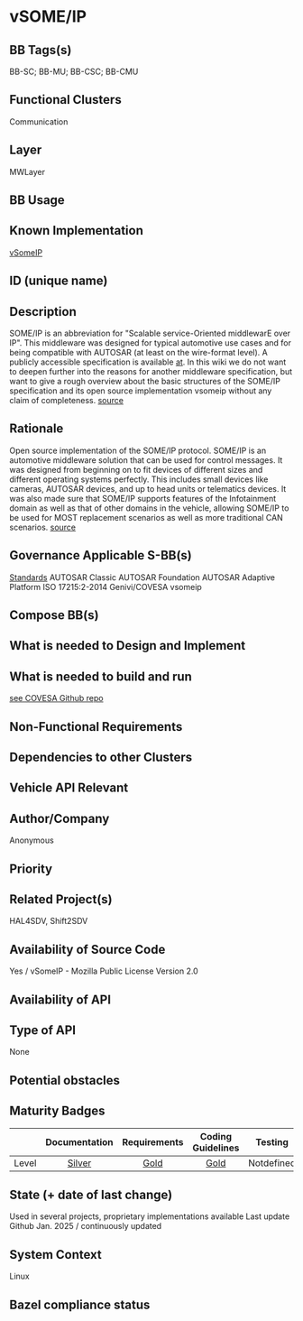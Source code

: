 # vSOME/IP
## BB Tags(s)
<!-- Tag(s) define in which area(s) (cloud, in-vehicle) the BB is executed, and what type of BB it is (tool, process, microservice) -->
BB-SC; BB-MU; BB-CSC; BB-CMU

## Functional Clusters
<!-- In which Functional Cluster the BB be located; if none of the existing fit new required -->

Communication

## Layer
<!-- AppLayer, MWLayer, OSLayer, HWLayer -->

MWLayer

## BB Usage
<!-- example on how to use BB or link to documentation -->

## Known Implementation
[vSomeIP](https://github.com/COVESA/vsomeip)

## ID (unique name)

## Description
<!-- General Description of the BB -->

SOME/IP is an abbreviation for "Scalable service-Oriented middlewarE over IP". This middleware was designed for typical automotive use cases and for being compatible with AUTOSAR (at least on the wire-format level). A publicly accessible specification is available [at](http://some-ip.com/). In this wiki we do not want to deepen further into the reasons for another middleware specification, but want to give a rough overview about the basic structures of the SOME/IP specification and its open source implementation vsomeip without any claim of completeness.
[source](https://github.com/COVESA/vsomeip/wiki/vsomeip-in-10-minutes)

## Rationale
<!-- Explanation why we need the BB; what problem want to be solved -->

Open source implementation of the SOME/IP protocol.
SOME/IP is an automotive middleware solution that can be used for control messages. It was designed from beginning on to fit devices of different sizes and different operating systems perfectly. This includes small devices like cameras, AUTOSAR devices, and up to head units or telematics devices. It was also made sure that SOME/IP supports features of the Infotainment domain as well as that of other domains in the vehicle, allowing SOME/IP to be used for MOST replacement scenarios as well as more traditional CAN scenarios.
[source](https://some-ip.com/)

## Governance Applicable S-BB(s)
<!-- Reference to e.g. UN/EU CRA Cyber Resilience Act; UNECE 156 - Software update and software update management system
Reference to defined S-BB(s) 
Reference to e.g. IS026262, AUTOSAR Spec. X -->

[Standards](https://some-ip.com/standards.shtml)
 AUTOSAR Classic
 AUTOSAR Foundation
 AUTOSAR Adaptive Platform
 ISO 17215:2-2014
 Genivi/COVESA vsomeip

## Compose BB(s)
<!-- Link to required BB(s) -->

## What is needed to Design and Implement
<!-- e.g. we expect to have a certain HW capability and or SW environment or Tool support, or a documentation, or an extra audit, or Test, or Compiler, or Prog. Language, … -->

## What is needed to build and run
<!-- e.g. we expect to have a certain HW capability, or Runtime Environment, or Pre-configuration, or Code-signing, or Test, … -->

[see COVESA Github repo](https://github.com/COVESA/vsomeip)

## Non-Functional Requirements
<!-- With respect to Safety, Security, Realtime, … -->

## Dependencies to other Clusters
<!-- Other clusters are needed. FC Security, FC Storage, …
e.g. If FC Security : Security BBs are needed but you can choose for example crypto BB-SC from company A or crypto BB-SC from company B; several compositions may work -->

## Vehicle API Relevant
<!-- If “Yes exists” – where – e.g. COVESA VSS 
If “No” – nothing more to do 
If “Yes, proposal for additional Signals/Information – what should be made available, and where e.g. via (COVESA) VSS/VISS -->

## Author/Company
Anonymous

## Priority
<!-- High, Medium, Low -->

## Related Project(s)
<!-- If Yes – e.g. The BB should be used/added in the Eclipse Blueprint A – for demo purposes, show added value,
If No – Project Proposal (e.g. WP4 in FEDERATE, or in the SDV EcoSystem Community Framework -->
HAL4SDV, Shift2SDV

## Availability of Source Code
Yes / vSomeIP - Mozilla Public License Version 2.0
<!-- Yes / License (e.g. Yes/MIT) 
No – Commercial Closed Source -->

## Availability of API
<!-- Yes / License (e.g. Yes/Apache 2.0)
No - Commercial -->

## Type of API
<!-- Web API, Library/Framework API, Operating System API, Database API, Remote API, Hardware API, Other -->
None

## Potential obstacles

## Maturity Badges
<!-- taken over from Eclipse SDV Process 
See Definition of Badges and their Flavors 
https://gitlab.eclipse.org/eclipse-wg/sdv-wg/sdv-technical-alignment/sdv-technical-topics/sdv-process/sdv-process-definition/-/wikis/Definition%20of%20Badges%20and%20their%20Flavors 


| 			| Documentation | Requirements | Coding Guidelines | Testing | Release Process |
| --------- |:-------------:|:------------:|:-----------------:|:-------:|:---------------:|
| Gold		| Badgelevel    | Badgelevel   | Badgelevel		   | Badgelevel	 | Badgelevel  |
| Silver	| Badgelevel    | Badgelevel   | Badgelevel	  	   | Badgelevel	 | Badgelevel  |
| Bronze	| Badgelevel   	| Badgelevel   | Badgelevel	       | Badgelevel	 | Badgelevel  |
| No		| Badgelevel   	| Badgelevel   | Badgelevel	       | Badgelevel	 | Badgelevel  |
| NotDefined| Badgelevel   	| Badgelevel   | Badgelevel	       | Badgelevel	 | Badgelevel  |

Options:
NotDefined/No/Bronze/Silver/Gold

Example:
| 			| Documentation | Requirements | Coding Guidelines | Testing | Release Process |
| --------- |:-------------:|:------------:|:-----------------:|:-------:|:---------------:|
| Level		| [Gold](urlToDoc)| No 		   | Notdefined		   | Bronze	 | [Silver](urlToDoc) |

 -->

|                       | Documentation | Requirements | Coding Guidelines | Testing | Release Process |
| --------- |:-------------:|:------------:|:-----------------:|:-------:|:---------------:|
| Level     | [Silver](https://github.com/COVESA/vsomeip/wiki) | [Gold](https://github.com/COVESA/vsomeip/tree/master/test)       | [Gold](https://github.com/COVESA/vsomeip/wiki/vsomeip-Contribution-Process) | Notdefined | [Gold](https://github.com/COVESA/vsomeip/wiki/vsomeip-Release-Process) |

## State (+ date of last change)
<!-- 
- Incubating (no code yet)
- Implementation started
- First public release available
- Used in production by 1 OEM
- Used in production by >1 OEM
- Abandoned
 -->

Used in several projects, proprietary implementations available
Last update Github Jan. 2025 / continuously updated

## System Context
<!-- 
OS and runtime/framework requirements

eg.

- AGL
- QNX
- ROS-based
- container runtime
- web assembly
- web service
 -->
 
 Linux

## Bazel compliance status
<!-- The S-CORE project requires all BB contributions to be ready for BAZEL compliant (https://github.com/bazelbuild/bazel)-->